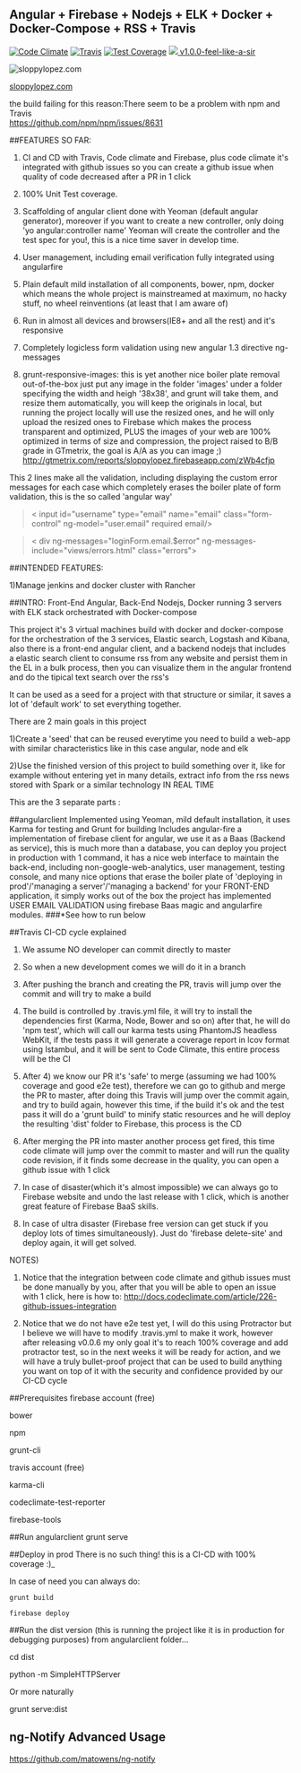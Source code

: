 ## Angular + Firebase + Nodejs + ELK + Docker + Docker-Compose + RSS + Travis
[![Code Climate](https://codeclimate.com/github/sloppylopez/angularclient/badges/gpa.svg)](https://codeclimate.com/github/sloppylopez/angularclient)
[![Travis](https://travis-ci.org/sloppylopez/angularclient.svg)](https://travis-ci.org/sloppylopez/angularclient)
[![Test Coverage](https://codeclimate.com/github/sloppylopez/angularclient/badges/coverage.svg)](https://codeclimate.com/github/sloppylopez/angularclient/coverage)
<a href="http://gruntjs.com/"><img src="https://cdn.gruntjs.com/builtwith.png"></a><a href="https://github.com/sloppylopez/angularclient/releases/tag/v1.0.0-feel-like-a-sir">  v1.0.0-feel-like-a-sir</a> 

<img src="https://github.com/sloppylopez/angularclient/blob/master/app/images/100x100/feellikeasir.jpg" alt="sloppylopez.com"/>

<a href="http://sloppylopez.com/">sloppylopez.com</a>

the build failing for this reason:There seem to be a problem with npm and Travis  
https://github.com/npm/npm/issues/8631

##FEATURES SO FAR:
1) CI and CD with Travis, Code climate and Firebase, plus code climate it's integrated with github issues
   so you can create a github issue when quality of code decreased after a PR in 1 click
   
2) 100% Unit Test coverage.

3) Scaffolding of angular client done with Yeoman (default angular generator), moreover if you want to
   create a new controller, only doing 'yo angular:controller name' Yeoman will create the controller
   and the test spec for you!, this is a nice time saver in develop time.

4) User management, including email verification fully integrated using angularfire

5) Plain default mild installation of all components, bower, npm, docker which
  means the whole project is mainstreamed at maximum, no hacky stuff, no wheel
  reinventions (at least that I am aware of)
  
6) Run in almost all devices and browsers(IE8+ and all the rest) and it's responsive

7) Completely logicless form validation using new angular 1.3 directive ng-messages

8) grunt-responsive-images: this is yet another nice boiler plate removal out-of-the-box
      just put any image in the folder 'images' under a folder specifying the width
      and heigh '38x38', and grunt will take them, and resize them automatically, you
      will keep the originals in local, but running the project locally will
      use the resized ones, and he will only upload the resized ones to Firebase
      which makes the process transparent and optimized, PLUS the images of your web
      are 100% optimized in terms of size and compression, the project raised to B/B grade in
      GTmetrix, the goal is A/A as you can image ;)
      http://gtmetrix.com/reports/sloppylopez.firebaseapp.com/zWb4cfjp

This 2 lines make all the validation, including displaying the custom error messages for each case
which completely erases the boiler plate of form validation, this is the so called 'angular way'
>< input id="username" type="email" name="email" class="form-control" ng-model="user.email" required email/>

>< div ng-messages="loginForm.email.$error" ng-messages-include="views/errors.html" class="errors"></div>
   
##INTENDED FEATURES:   

1)Manage jenkins and docker cluster with Rancher

##INTRO:
Front-End Angular, Back-End Nodejs, Docker running 3 servers with ELK stack orchestrated with Docker-compose

This project it's 3 virtual machines build with docker and docker-compose for the orchestration of the 3 services, Elastic search, Logstash and Kibana, also there is a front-end angular client, and a backend nodejs that includes a elastic search client to consume rss from any website and persist them in the EL in a bulk process, then you can visualize them in the angular frontend and do the tipical text search over the rss's

It can be used as a seed for a project with that structure or similar, it saves a lot of 'default work' to set everything together.

There are 2 main goals in this project

1)Create a 'seed' that can be reused everytime you need to build a web-app with similar characteristics
like in this case angular, node and elk

2)Use the finished version of this project to build something over it, like for example without
entering yet in many details, extract info from the rss news stored with Spark or a similar technology
IN REAL TIME

This are the 3 separate parts :

##angularclient
Implemented using Yeoman, mild default installation, it uses Karma for testing and Grunt for building
Includes angular-fire a implementation of firebase client for angular, we use it as a Baas (Backend
as service), this is much more than a database, you can deploy you project in production with 1
command, it has a nice web interface to maintain the back-end, including non-google-web-analytics,
user management, testing console, and many nice options that erase the boiler plate of 'deploying in
prod'/'managing a server'/'managing a backend' for your FRONT-END application, it simply works out of the box
the project has implemented USER EMAIL VALIDATION using firebase Baas magic and angularfire modules.
###*See how to run below

##Travis CI-CD cycle explained
  1) We assume NO developer can commit directly to master
  
  2) So when a new development comes we will do it in a branch
  
  3) After pushing the branch and creating the PR, travis will jump
     over the commit and will try to make a build
     
  4) The build is controlled by .travis.yml file, it will try to 
     install the dependencies first (Karma, Node, Bower and so on)
     after that, he will do 'npm test', which will call our karma tests
     using PhantomJS headless WebKit, if the tests pass it will 
     generate a coverage report in lcov format using Istambul, 
     and it will be sent to Code Climate, this entire process will be 
     the CI
     
  5) After 4) we know our PR it's 'safe' to merge (assuming we had 100% 
     coverage and good e2e test), therefore we can go to github and merge 
     the PR to master, after doing this Travis will jump over the commit 
     again, and try to build again, however this time, if the build it's ok 
     and the test pass it will do a 'grunt build' to minify static resources 
     and he will deploy the resulting 'dist' folder to Firebase, this process 
     is the CD
     
  6) After merging the PR into master another process get fired, this time
     code climate will jump over the commit to master and will run the quality
     code revision, if it finds some decrease in the quality, you can open a
     github issue with 1 click
     
  7) In case of disaster(which it's almost impossible) we can always go to 
     Firebase website and undo the last release with 1 click, which is another
     great feature of Firebase BaaS skills.
     
  8) In case of ultra disaster (Firebase free version can get stuck if you deploy
     lots of times simultaneously). 
     Just do 'firebase delete-site' and deploy again, it will get solved.
        
  NOTES) 
  
  1) Notice that the integration between code climate and github issues 
     must be done manually by you, after that you will be able to open an 
     issue with 1 click, here is how to: 
     http://docs.codeclimate.com/article/226-github-issues-integration
 
  2) Notice that we do not have e2e test yet, I will do this using 
     Protractor but I believe we will have to modify .travis.yml to make 
     it work, however after releasing v0.0.6 my only goal it's to reach 
     100% coverage and add protractor test, so in the next weeks it will 
     be ready for action, and we will have a truly bullet-proof project 
     that can be used to build anything you want on top of it with the 
     security and confidence provided by our CI-CD cycle

##Prerequisites
   firebase account (free)
  
   bower
  
   npm
  
   grunt-cli
  
   travis account (free)
  
   karma-cli
    
   codeclimate-test-reporter
    
   firebase-tools

##Run angularclient
   grunt serve
  
##Deploy in prod
  There is no such thing! this is a CI-CD with 100% coverage :)_
  
  In case of need you can always do:
  
    grunt build
  
    firebase deploy
  
##Run the dist version (this is running the project like it is in production for debugging purposes)
  from angularclient folder...
  
  cd dist
  
  python -m SimpleHTTPServer
  
  Or more naturally
  
  grunt serve:dist


## ng-Notify Advanced Usage

https://github.com/matowens/ng-notify
